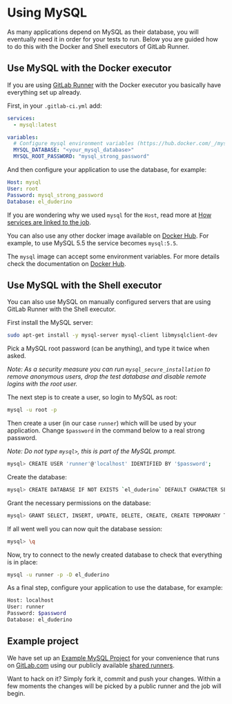 # Using MySQL

As many applications depend on MySQL as their database, you will eventually
need it in order for your tests to run. Below you are guided how to do this
with the Docker and Shell executors of GitLab Runner.

## Use MySQL with the Docker executor

If you are using [GitLab Runner](../runners/README.md) with the Docker executor
you basically have everything set up already.

First, in your `.gitlab-ci.yml` add:

```yaml
services:
  - mysql:latest

variables:
  # Configure mysql environment variables (https://hub.docker.com/_/mysql/)
  MYSQL_DATABASE: "<your_mysql_database>"
  MYSQL_ROOT_PASSWORD: "mysql_strong_password"
```

And then configure your application to use the database, for example:

```yaml
Host: mysql
User: root
Password: mysql_strong_password
Database: el_duderino
```

If you are wondering why we used `mysql` for the `Host`, read more at
[How services are linked to the job](../docker/using_docker_images.md#how-services-are-linked-to-the-job).

You can also use any other docker image available on [Docker Hub][hub-mysql].
For example, to use MySQL 5.5 the service becomes `mysql:5.5`.

The `mysql` image can accept some environment variables. For more details
check the documentation on [Docker Hub][hub-mysql].

## Use MySQL with the Shell executor

You can also use MySQL on manually configured servers that are using
GitLab Runner with the Shell executor.

First install the MySQL server:

```bash
sudo apt-get install -y mysql-server mysql-client libmysqlclient-dev
```

Pick a MySQL root password (can be anything), and type it twice when asked.

*Note: As a security measure you can run `mysql_secure_installation` to
remove anonymous users, drop the test database and disable remote logins with
the root user.*

The next step is to create a user, so login to MySQL as root:

```bash
mysql -u root -p
```

Then create a user (in our case `runner`) which will be used by your
application. Change `$password` in the command below to a real strong password.

*Note: Do not type `mysql>`, this is part of the MySQL prompt.*

```bash
mysql> CREATE USER 'runner'@'localhost' IDENTIFIED BY '$password';
```

Create the database:

```bash
mysql> CREATE DATABASE IF NOT EXISTS `el_duderino` DEFAULT CHARACTER SET `utf8` COLLATE `utf8_unicode_ci`;
```

Grant the necessary permissions on the database:

```bash
mysql> GRANT SELECT, INSERT, UPDATE, DELETE, CREATE, CREATE TEMPORARY TABLES, DROP, INDEX, ALTER, LOCK TABLES ON `el_duderino`.* TO 'runner'@'localhost';
```

If all went well you can now quit the database session:

```bash
mysql> \q
```

Now, try to connect to the newly created database to check that everything is
in place:

```bash
mysql -u runner -p -D el_duderino
```

As a final step, configure your application to use the database, for example:

```bash
Host: localhost
User: runner
Password: $password
Database: el_duderino
```

## Example project

We have set up an [Example MySQL Project][mysql-example-repo] for your
convenience that runs on [GitLab.com](https://gitlab.com) using our publicly
available [shared runners](../runners/README.md).

Want to hack on it? Simply fork it, commit and push  your changes. Within a few
moments the changes will be picked by a public runner and the job will begin.

[hub-mysql]: https://hub.docker.com/_/mysql/
[mysql-example-repo]: https://gitlab.com/gitlab-examples/mysql
